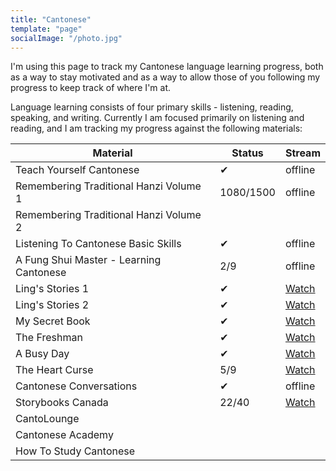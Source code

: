 ```yaml
---
title: "Cantonese"
template: "page"
socialImage: "/photo.jpg"
---
```


I'm using this page to track my Cantonese language learning progress, both as a
way to stay motivated and as a way to allow those of you following my progress
to keep track of where I'm at.

Language learning consists of four primary skills - listening, reading,
speaking, and writing. Currently I am focused primarily on listening and
reading, and I am tracking my progress against the following materials:

| Material                                | Status    | Stream                                                                            |
| --------------------------------------- | --------- | --------------------------------------------------------------------------------- |
| Teach Yourself Cantonese                | ✔         | offline                                                                           |
| Remembering Traditional Hanzi Volume 1  | 1080/1500 | offline                                                                           |
| Remembering Traditional Hanzi Volume 2  |           |                                                                                   |
| Listening To Cantonese Basic Skills     | ✔         | offline                                                                           |
| A Fung Shui Master - Learning Cantonese | 2/9       | offline                                                                           |
| Ling's Stories 1                        | ✔         | [Watch](https://www.youtube.com/playlist?list=PLdKI7wP0iFBiNkeEC518KDKtzNfMmuiwF) |
| Ling's Stories 2                        | ✔         | [Watch](https://www.youtube.com/playlist?list=PLdKI7wP0iFBjydNmSx3Q12iUxbSbJziMm) |
| My Secret Book                          | ✔         | [Watch](https://www.youtube.com/playlist?list=PLdKI7wP0iFBh-pVdWreHO01vE3Grljjgi) |
| The Freshman                            | ✔         | [Watch](https://www.youtube.com/playlist?list=PLdKI7wP0iFBj_MX8bYiLqd5Xc9mhcQtXA) |
| A Busy Day                              | ✔         | [Watch](https://www.youtube.com/playlist?list=PLdKI7wP0iFBjU5qm_KwaKi5hyLGZ6sqg9) |
| The Heart Curse                         | 5/9       | [Watch](https://www.youtube.com/playlist?list=PLdKI7wP0iFBgcQJvIy0v_xSHkvcqorni2) |
| Cantonese Conversations                 | ✔         | offline                                                                           |
| Storybooks Canada                       | 22/40     | [Watch](https://www.youtube.com/playlist?list=PLdKI7wP0iFBgtdZhez9pCT_4FxGPQlff7) |
| CantoLounge                             |           |                                                                                   |
| Cantonese Academy                       |           |                                                                                   |
| How To Study Cantonese                  |           |                                                                                   |
